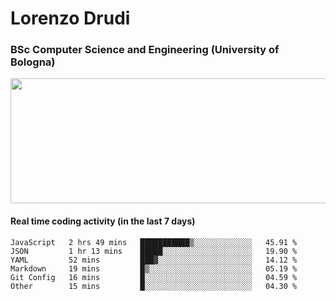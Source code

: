 # Lorenzo Drudi
### BSc Computer Science and Engineering (University of Bologna)

<img src="https://github-readme-stats.vercel.app/api?username=LorenzoDrudi&count_private=true&show_icons=true&theme=gruvbox" height=200px width=550px>

<!---Use wakatime plugins to track the coding time--->
#### Real time coding activity (in the last 7 days)
<!--START_SECTION:waka-->

```text
JavaScript   2 hrs 49 mins   ███████████▒░░░░░░░░░░░░░   45.91 %
JSON         1 hr 13 mins    █████░░░░░░░░░░░░░░░░░░░░   19.90 %
YAML         52 mins         ███▓░░░░░░░░░░░░░░░░░░░░░   14.12 %
Markdown     19 mins         █▒░░░░░░░░░░░░░░░░░░░░░░░   05.19 %
Git Config   16 mins         █░░░░░░░░░░░░░░░░░░░░░░░░   04.59 %
Other        15 mins         █░░░░░░░░░░░░░░░░░░░░░░░░   04.30 %
```

<!--END_SECTION:waka-->
